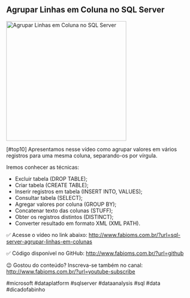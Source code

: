 ## Agrupar Linhas em Coluna no SQL Server

<img src="https://fabioms.com.br//uploads/youtube/lx_VBIdrChY.png" alt="Agrupar Linhas em Coluna no SQL Server" title="SQL Server" width="320"/>

[#top10] Apresentamos nesse vídeo como agrupar valores em vários registros para uma mesma coluna, separando-os por vírgula.

Iremos conhecer as técnicas:
- Excluir tabela (DROP TABLE);
- Criar tabela (CREATE TABLE);
- Inserir registros em tabela (INSERT INTO, VALUES);
- Consultar tabela (SELECT);
- Agregar valores por coluna (GROUP BY);
- Concatenar texto das colunas (STUFF);
- Obter os registros distintos (DISTINCT);
- Converter resultado em formato XML (XML PATH).

✅ Acesse o vídeo no link abaixo:
http://www.fabioms.com.br/?url=sql-server-agrupar-linhas-em-colunas

✅ Código disponível no GitHub:
http://www.fabioms.com.br/?url=github

😉 Gostou do conteúdo? Inscreva-se também no canal:
http://www.fabioms.com.br/?url=youtube-subscribe

#microsoft #dataplatform #sqlserver #dataanalysis #sql #data #dicadofabinho